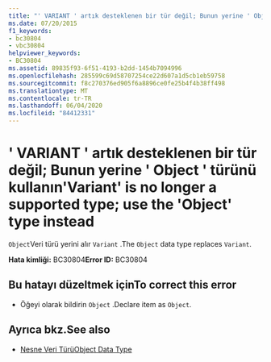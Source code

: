 ```yaml
---
title: "' VARIANT ' artık desteklenen bir tür değil; Bunun yerine ' Object ' türünü kullanın"
ms.date: 07/20/2015
f1_keywords:
- bc30804
- vbc30804
helpviewer_keywords:
- BC30804
ms.assetid: 89835f93-6f51-4193-b2dd-1454b7094996
ms.openlocfilehash: 285599c69d58707254ce22d607a1d5cb1eb59758
ms.sourcegitcommit: f8c270376ed905f6a8896ce0fe25b4f4b38ff498
ms.translationtype: MT
ms.contentlocale: tr-TR
ms.lasthandoff: 06/04/2020
ms.locfileid: "84412331"
---
```

# <a name="variant-is-no-longer-a-supported-type-use-the-object-type-instead"></a><span data-ttu-id="d9d4a-102">' VARIANT ' artık desteklenen bir tür değil; Bunun yerine ' Object ' türünü kullanın</span><span class="sxs-lookup"><span data-stu-id="d9d4a-102">'Variant' is no longer a supported type; use the 'Object' type instead</span></span>
<span data-ttu-id="d9d4a-103">`Object`Veri türü yerini alır `Variant` .</span><span class="sxs-lookup"><span data-stu-id="d9d4a-103">The `Object` data type replaces `Variant`.</span></span>  
  
 <span data-ttu-id="d9d4a-104">**Hata kimliği:** BC30804</span><span class="sxs-lookup"><span data-stu-id="d9d4a-104">**Error ID:** BC30804</span></span>  
  
## <a name="to-correct-this-error"></a><span data-ttu-id="d9d4a-105">Bu hatayı düzeltmek için</span><span class="sxs-lookup"><span data-stu-id="d9d4a-105">To correct this error</span></span>  
  
- <span data-ttu-id="d9d4a-106">Öğeyi olarak bildirin `Object` .</span><span class="sxs-lookup"><span data-stu-id="d9d4a-106">Declare item as `Object`.</span></span>  
  
## <a name="see-also"></a><span data-ttu-id="d9d4a-107">Ayrıca bkz.</span><span class="sxs-lookup"><span data-stu-id="d9d4a-107">See also</span></span>

- [<span data-ttu-id="d9d4a-108">Nesne Veri Türü</span><span class="sxs-lookup"><span data-stu-id="d9d4a-108">Object Data Type</span></span>](../language-reference/data-types/object-data-type.md)
